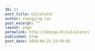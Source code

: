 ```yaml
---
ID: 11
post_title: Calculator
author: changying cui
post_excerpt: ""
layout: page
permalink: http://h2ocap.ml/calculator/
published: true
post_date: 2020-08-23 23:48:02
---
```

<!-- wp:themify-builder/canvas /-->